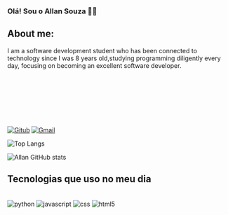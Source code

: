### Olá! Sou o Allan Souza 👋🏻 

## About me:
I am a software development student who has been connected to technology since I was 8 years old,studying programming diligently every day, focusing on becoming an excellent software developer.


<br/>
<br/>
<br/>
<br/>
<br/>
<br/>

[![Gitub](https://img.shields.io/badge/GitHub-100000?style=for-the-badge&logo=github&logoColor=white
)](https://github.com/allansouza12/allansouza12)
[![Gmail](https://img.shields.io/badge/Gmail-D14836?style=for-the-badge&logo=gmail&logoColor=white
)](https://github.com/allansouza12/allansouza12)


![Top Langs](https://github-readme-stats.vercel.app/api/top-langs/?username=allansouza12&layout=compact)


![Allan GitHub stats](https://github-readme-stats.vercel.app/api?username=allansouza12&show_icons=true&theme=dracula)

## Tecnologias que uso no meu dia

<div style = "display: inline_block"><br/>
    <img align = "center" alt="python" src = "https://img.shields.io/badge/Python-14354C?style=for-the-badge&logo=python&logoColor=white"/>
    <img align = "center" alt="javascript" src = "https://img.shields.io/badge/JavaScript-F7DF1E?style=for-the-badge&logo=javascript&logoColor=black "/>
    <img align = "center" alt="css" src = "https://img.shields.io/badge/CSS-239120?&style=for-the-badge&logo=css3&logoColor=white "/> 
    <img align = "center" alt="html5" src = "https://img.shields.io/badge/HTML-239120?style=for-the-badge&logo=html5&logoColor=white "/>
    
</div>

